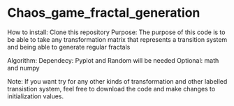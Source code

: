 # Chaos_game_fractal_generation
How to install:
Clone this repository
Purpose:
The purpose of this code is to be able to take any transformation matrix that represents a transition system and being able to generate regular fractals

Algorithm:
Dependecy: Pyplot and Random will be needed
Optional: math and numpy

Note: If you want try for any other kinds of transformation and other labelled transistion system, feel free to download the code and make changes to initialization values. 
